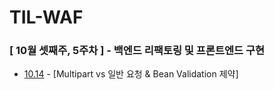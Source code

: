 # TIL-WAF


### [ 10월 셋째주, 5주차 ] - 백엔드 리팩토링 및 프론트엔드 구현
- [10.14](Oct/2025.10.14.md) - [Multipart vs 일반 요청 & Bean Validation 제약]
